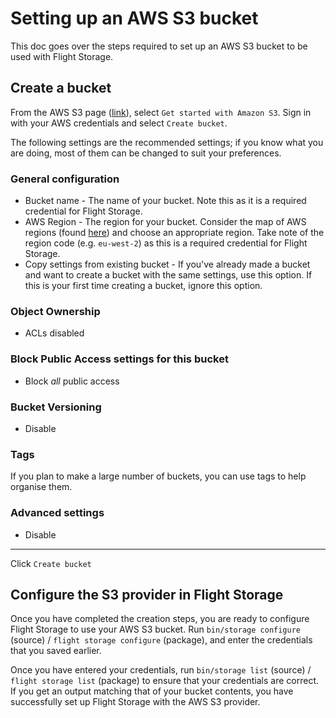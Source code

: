 # Setting up an AWS S3 bucket

This doc goes over the steps required to set up an AWS S3 bucket to be used with Flight Storage.

## Create a bucket

From the AWS S3 page ([link](https://aws.amazon.com/s3/)), select `Get started with Amazon S3`. Sign in with your AWS credentials and select `Create bucket`.

The following settings are the recommended settings; if you know what you are doing, most of them can be changed to suit your preferences.

### General configuration

* Bucket name - The name of your bucket. Note this as it is a required credential for Flight Storage.
* AWS Region - The region for your bucket. Consider the map of AWS regions (found [here](https://aws.amazon.com/about-aws/global-infrastructure/regions_az/)) and choose an appropriate region. Take note of the region code (e.g. `eu-west-2`) as this is a required credential for Flight Storage.
* Copy settings from existing bucket - If you've already made a bucket and want to create a bucket with the same settings, use this option. If this is your first time creating a bucket, ignore this option.

### Object Ownership

* ACLs disabled

### Block Public Access settings for this bucket

* Block *all* public access

### Bucket Versioning

* Disable

### Tags

If you plan to make a large number of buckets, you can use tags to help organise them.

### Advanced settings

* Disable

---

Click `Create bucket`

## Configure the S3 provider in Flight Storage

Once you have completed the creation steps, you are ready to configure Flight Storage to use your AWS S3 bucket. Run `bin/storage configure` (source) / `flight storage configure` (package), and enter the credentials that you saved earlier.

Once you have entered your credentials, run `bin/storage list` (source) / `flight storage list` (package) to ensure that your credentials are correct. If you get an output matching that of your bucket contents, you have successfully set up Flight Storage with the AWS S3 provider.
